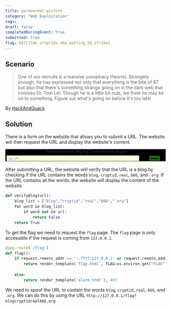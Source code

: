 ```yaml
---
title: paranormal-picture
category: "Web Exploitation"
tags: 
draft: false
completedDuringEvent: true
submitted: true
flag: NICC{tHe_crYptIds_aRe_waIting_t0_sTrike}
---
```

## Scenario

> One of our recruits is a massive conspiracy theorist. Strangely enough, he has expressed not only that everything is the bite of 87 but also that there's something strange going on in the dark web that involves Dr. Tom Lei. Though he is a little bit nuts, we think he may be on to something. Figure out what's going on before it's too late!

By [HackAndQuack](spookyctf/web/cryptid-hunters/README.md)

## Solution

There is a form on the website that allows you to submit a URL. The website will then request the URL and display the website's content.

![image](image.png)

After submitting a URL, the website will verify that the URL is a blog by checking if the URL contains the words `blog`, `cryptid`, `real`, `666`, and `.org`. If the URL contains all the words, the website will display the content of the website.

```py
def verifyBlog(url):
    blog_list = ["blog","cryptid","real","666",".org"]
    for word in blog_list:
        if word not in url:
            return False
    return True
```

To get the flag we need to request the `flag` page. The `flag` page is only accessible if the request is coming from `127.0.0.1`.

```py
@app.route('/flag')
def flag():
    if request.remote_addr == '::ffff:127.0.0.1' or request.remote_addr == '::1':
        return render_template('flag.html', FLAG=os.environ.get("FLAG"))

    else:
        return render_template('alarm.html'), 403
```

We need to spoof the URL to contain the words `blog`, `cryptid`, `real`, `666`, and `.org`. We can do this by using the URL `http://127.0.0.1/flag?blogcryptidreal666.org`
